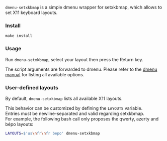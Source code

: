 `dmenu-setxkbmap` is a simple dmenu wrapper for setxkbmap,
which allows to set X11 keyboard layouts.

### Install
``make install``

### Usage
Run ``dmenu-setxkbmap``, select your layout then press the Return key.

The script arguments are forwarded to dmenu.
Please refer to the [dmenu manual][man dmenu] for listing all available options.

[man dmenu]: https://man.cx/dmenu

### User-defined layouts
By default, `dmenu-setxkbmap` lists all available X11 layouts.

This behavior can be customized by defining the ``LAYOUTS`` variable.  
Entries must be newline-separated and valid regarding setxkbmap.  
For example, the following bash call only proposes the qwerty,
azerty and bépo layouts:

``` bash
LAYOUTS=$'us\nfr\nfr bepo' dmenu-setxkbmap
```
